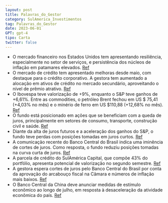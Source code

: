 ```yaml
---
layout: post
title: Palavras_do_Gestor
category: SulAmerica_Investimentos
tag: Palavras_do_Gestor
date: 2023-06-01
GPT: gpt-4
tipo: Carta
twitter: false
---
```


- O mercado financeiro nos Estados Unidos tem apresentando resiliência, especialmente no setor de serviços, e persistência dos núcleos de inflação em patamares elevados.
<a href="#" onclick="search_on_pdf('Palavra doGestorCarta MensalDestaquesNos EUA, os mercados têm reagido a surpresas positivas na a')">Ref</a>
- O mercado de crédito tem apresentado melhoras desde maio, com destaque para o crédito corporativo. A gestora tem aumentado a alocação em ativos de crédito no mercado secundário, aproveitando o nível de prêmio atrativo.
<a href="#" onclick="search_on_pdf('CréditoA melhora do mercado de crédito observada em maio teve continuidade no mês de junho. Ocrédi')">Ref</a>
- O Ibovespa teve valorização de +9%, enquanto o S&P teve ganhos de +6,61%. Entre as commodities, o petróleo Brent fechou em US $ 75,41 (+4,03% no mês) e o minério de ferro em US $110,88 (+12,68% no mês).
<a href="#" onclick="search_on_pdf('BolsaO Ibovespa encerrou o mês com valorização de +9%. Os demais índices tiveram as seguintesvaria')">Ref</a>
- O fundo está posicionado em ações que se beneficiam com a queda de juros, principalmente em setores de consumo, transporte, construção civil e saúde.
<a href="#" onclick="search_on_pdf('diminuindo, fazendo com que a Renda Variável se torne um pouco mais atrativa. Dessa forma,estamos p')">Ref</a>
- Diante da alta de juros futuros e a aceleração dos ganhos do S&P, o fundo teve perdas com posições tomadas em juros curtos.
<a href="#" onclick="search_on_pdf('antecipação do corte de juros, o que refletiu emganhos em bolsa local e nova rodada defechamento d')">Ref</a>
- A comunicação recente do Banco Central do Brasil indica uma iminência de cortes de juros. Como resposta, o fundo reduziu posições tomadas na curva curta de juros.
<a href="#" onclick="search_on_pdf('antecipação do corte de juros, o que refletiu emganhos em bolsa local e nova rodada defechamento d')">Ref</a>
- A parcela de crédito do SulAmérica Capital, que compõe 43% do portfólio, apresenta potencial de valorização no segundo semestre.
<a href="#" onclick="search_on_pdf('43% do portfólio. A performance recente e spreads em patamares comparáveis ao período dapandemia no')">Ref</a>
- A gestora espera cortes de juros pelo Banco Central do Brasil por conta da aprovação do arcabouço fiscal na Câmara e números de inflação mais baixos.
<a href="#" onclick="search_on_pdf('reduzido em relação a 2024, a projeção decontinuidade da lenta desinflação de serviçossubjacentes,')">Ref</a>
- O Banco Central da China deve anunciar medidas de estímulo econômico ao longo de julho, em resposta à desaceleração da atividade econômica do país.
<a href="#" onclick="search_on_pdf('Cenário MacroMês de julho deve ter medidas de anúncio de estímulo pelo governo chinês  Osdados')">Ref</a>
